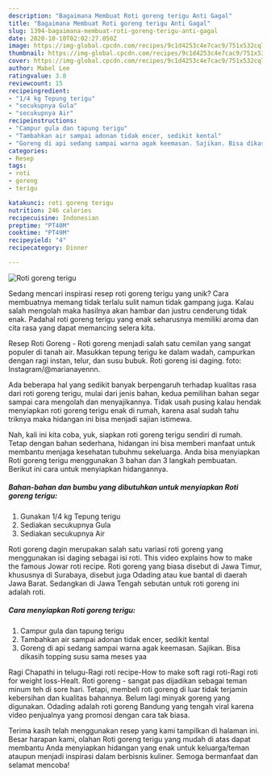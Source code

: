 ```yaml
---
description: "Bagaimana Membuat Roti goreng terigu Anti Gagal"
title: "Bagaimana Membuat Roti goreng terigu Anti Gagal"
slug: 1394-bagaimana-membuat-roti-goreng-terigu-anti-gagal
date: 2020-10-10T02:02:27.050Z
image: https://img-global.cpcdn.com/recipes/9c1d4253c4e7cac9/751x532cq70/roti-goreng-terigu-foto-resep-utama.jpg
thumbnail: https://img-global.cpcdn.com/recipes/9c1d4253c4e7cac9/751x532cq70/roti-goreng-terigu-foto-resep-utama.jpg
cover: https://img-global.cpcdn.com/recipes/9c1d4253c4e7cac9/751x532cq70/roti-goreng-terigu-foto-resep-utama.jpg
author: Mabel Lee
ratingvalue: 3.8
reviewcount: 15
recipeingredient:
- "1/4 kg Tepung terigu"
- "secukupnya Gula"
- "secukupnya Air"
recipeinstructions:
- "Campur gula dan tapung terigu"
- "Tambahkan air sampai adonan tidak encer, sedikit kental"
- "Goreng di api sedang sampai warna agak keemasan. Sajikan. Bisa dikasih topping susu sama meses yaa"
categories:
- Resep
tags:
- roti
- goreng
- terigu

katakunci: roti goreng terigu 
nutrition: 246 calories
recipecuisine: Indonesian
preptime: "PT40M"
cooktime: "PT49M"
recipeyield: "4"
recipecategory: Dinner

---
```



![Roti goreng terigu](https://img-global.cpcdn.com/recipes/9c1d4253c4e7cac9/751x532cq70/roti-goreng-terigu-foto-resep-utama.jpg)

Sedang mencari inspirasi resep roti goreng terigu yang unik? Cara membuatnya memang tidak terlalu sulit namun tidak gampang juga. Kalau salah mengolah maka hasilnya akan hambar dan justru cenderung tidak enak. Padahal roti goreng terigu yang enak seharusnya memiliki aroma dan cita rasa yang dapat memancing selera kita.

Resep Roti Goreng - Roti goreng menjadi salah satu cemilan yang sangat populer di tanah air. Masukkan tepung terigu ke dalam wadah, campurkan dengan ragi instan, telur, dan susu bubuk. Roti goreng isi daging. foto: Instagram/@marianayennn.

Ada beberapa hal yang sedikit banyak berpengaruh terhadap kualitas rasa dari roti goreng terigu, mulai dari jenis bahan, kedua pemilihan bahan segar sampai cara mengolah dan menyajikannya. Tidak usah pusing kalau hendak menyiapkan roti goreng terigu enak di rumah, karena asal sudah tahu triknya maka hidangan ini bisa menjadi sajian istimewa.


Nah, kali ini kita coba, yuk, siapkan roti goreng terigu sendiri di rumah. Tetap dengan bahan sederhana, hidangan ini bisa memberi manfaat untuk membantu menjaga kesehatan tubuhmu sekeluarga. Anda bisa menyiapkan Roti goreng terigu menggunakan 3 bahan dan 3 langkah pembuatan. Berikut ini cara untuk menyiapkan hidangannya.

<!--inarticleads1-->

##### Bahan-bahan dan bumbu yang dibutuhkan untuk menyiapkan Roti goreng terigu:

1. Gunakan 1/4 kg Tepung terigu
1. Sediakan secukupnya Gula
1. Sediakan secukupnya Air


Roti goreng dagin merupakan salah satu variasi roti goreng yang menggunakan isi daging sebagai isi roti. This video explains how to make the famous Jowar roti recipe. Roti goreng yang biasa disebut di Jawa Timur, khususnya di Surabaya, disebut juga Odading atau kue bantal di daerah Jawa Barat. Sedangkan di Jawa Tengah sebutan untuk roti goreng ini adalah roti. 

<!--inarticleads2-->

##### Cara menyiapkan Roti goreng terigu:

1. Campur gula dan tapung terigu
1. Tambahkan air sampai adonan tidak encer, sedikit kental
1. Goreng di api sedang sampai warna agak keemasan. Sajikan. Bisa dikasih topping susu sama meses yaa


Ragi Chapathi in telugu-Ragi roti recipe-How to make soft ragi roti-Ragi roti for weight loss-Healt. Roti goreng - sangat pas dijadikan sebagai teman minum teh di sore hari. Tetapi, membeli roti goreng di luar tidak terjamin kebersihan dan kualitas bahannya. Belum lagi minyak goreng yang digunakan. Odading adalah roti goreng Bandung yang tengah viral karena video penjualnya yang promosi dengan cara tak biasa. 

Terima kasih telah menggunakan resep yang kami tampilkan di halaman ini. Besar harapan kami, olahan Roti goreng terigu yang mudah di atas dapat membantu Anda menyiapkan hidangan yang enak untuk keluarga/teman ataupun menjadi inspirasi dalam berbisnis kuliner. Semoga bermanfaat dan selamat mencoba!

